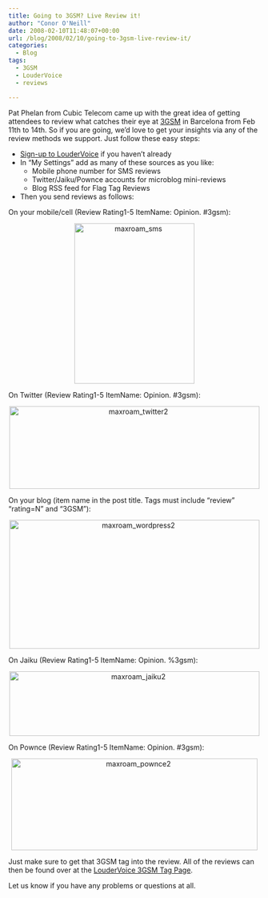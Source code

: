 ```yaml
---
title: Going to 3GSM? Live Review it!
author: "Conor O'Neill"
date: 2008-02-10T11:48:07+00:00
url: /blog/2008/02/10/going-to-3gsm-live-review-it/
categories:
  - Blog
tags:
  - 3GSM
  - LouderVoice
  - reviews

---
```

Pat Phelan from Cubic Telecom came up with the great idea of getting attendees to review what catches their eye at [3GSM][1] in Barcelona from Feb 11th to 14th. So if you are going, we&#8217;d love to get your insights via any of the review methods we support. Just follow these easy steps:

  * [Sign-up to LouderVoice][2] if you haven&#8217;t already
  * In &#8220;My Settings&#8221; add as many of these sources as you like: 
      * Mobile phone number for SMS reviews
      * Twitter/Jaiku/Pownce accounts for microblog mini-reviews
      * Blog RSS feed for Flag Tag Reviews
  * Then you send reviews as follows:

On your mobile/cell (Review Rating1-5 ItemName: Opinion. #3gsm):

[][3]

<p style="text-align: center">
  <a href="http://www.flickr.com/photos/bandon1/2228441422/" title="maxroam_sms by bandon1, on Flickr"><img src="http://www.loudervoice.com/wp-content/uploads/2008/02/10/going-to-3gsm-live-review-it/2228441422_b3c2455578_o.jpg" alt="maxroam_sms" height="320" width="240" /></a>
</p>

On Twitter (Review Rating1-5 ItemName: Opinion. #3gsm):

[][4]

<p style="text-align: center">
  <a href="http://www.flickr.com/photos/bandon1/2228441606/" title="maxroam_twitter2 by bandon1, on Flickr"><img src="http://www.loudervoice.com/wp-content/uploads/2008/02/10/going-to-3gsm-live-review-it/2228441606_b43519c681.jpg" alt="maxroam_twitter2" height="165" width="500" /></a>
</p>

On your blog (item name in the post title. Tags must include &#8220;review&#8221; &#8220;rating=N&#8221; and &#8220;3GSM&#8221;):

[][5]

<p style="text-align: center">
  <a href="http://www.flickr.com/photos/bandon1/2228441562/" title="maxroam_wordpress2 by bandon1, on Flickr"><img src="http://www.loudervoice.com/wp-content/uploads/2008/02/10/going-to-3gsm-live-review-it/2228441562_f815859671.jpg" alt="maxroam_wordpress2" height="257" width="500" /></a>
</p>

On Jaiku (Review Rating1-5 ItemName: Opinion. %3gsm):

[][6]

<p style="text-align: center">
  <a href="http://www.flickr.com/photos/bandon1/2228441460/" title="maxroam_jaiku2 by bandon1, on Flickr"><img src="http://www.loudervoice.com/wp-content/uploads/2008/02/10/going-to-3gsm-live-review-it/2228441460_860efc8f21.jpg" alt="maxroam_jaiku2" height="129" width="500" /></a>
</p>

On Pownce (Review Rating1-5 ItemName: Opinion. #3gsm):

[][7]

<p style="text-align: center">
  <a href="http://www.flickr.com/photos/bandon1/2227649795/" title="maxroam_pownce2 by bandon1, on Flickr"><img src="http://www.loudervoice.com/wp-content/uploads/2008/02/10/going-to-3gsm-live-review-it/2227649795_b483f233e0_o.png" alt="maxroam_pownce2" height="183" width="492" /></a>
</p>

Just make sure to get that 3GSM tag into the review. All of the reviews can then be found over at the [LouderVoice 3GSM Tag Page][8].

Let us know if you have any problems or questions at all.

 [1]: http://www.mobileworldcongress.com/
 [2]: http://www.loudervoice.com/register
 [3]: http://www.flickr.com/photos/bandon1/2228441422/ "maxroam_sms by bandon1, on Flickr"
 [4]: http://www.flickr.com/photos/bandon1/2228441606/ "maxroam_twitter2 by bandon1, on Flickr"
 [5]: http://www.flickr.com/photos/bandon1/2228441562/ "maxroam_wordpress2 by bandon1, on Flickr"
 [6]: http://www.flickr.com/photos/bandon1/2228441460/ "maxroam_jaiku2 by bandon1, on Flickr"
 [7]: http://www.flickr.com/photos/bandon1/2227649795/ "maxroam_pownce2 by bandon1, on Flickr"
 [8]: http://www.loudervoice.com/tags/3GSM